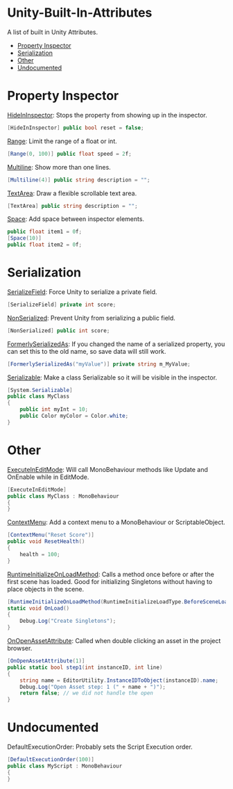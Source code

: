 # Unity-Built-In-Attributes
A list of built in Unity Attributes.
* [Property Inspector](#property-inspector)
* [Serialization](#serialization)
* [Other](#other)
* [Undocumented](#undocumented)

# Property Inspector
[HideInInspector](https://docs.unity3d.com/ScriptReference/HideInInspector.html): Stops the property from showing up in the inspector.
```c#
[HideInInspector] public bool reset = false;
```

[Range](https://docs.unity3d.com/ScriptReference/RangeAttribute.html): Limit the range of a float or int.
```c#
[Range(0, 100)] public float speed = 2f;
```

[Multiline](https://docs.unity3d.com/ScriptReference/MultilineAttribute.html): Show more than one lines.
```c#
[Multiline(4)] public string description = "";
```

[TextArea](https://docs.unity3d.com/ScriptReference/TextAreaAttribute.html): Draw a flexible scrollable text area.
```c#
[TextArea] public string description = "";
```

[Space](https://docs.unity3d.com/ScriptReference/SpaceAttribute.html): Add space between inspector elements.
```c#
public float item1 = 0f;
[Space(10)]
public float item2 = 0f;
```

# Serialization
[SerializeField](https://docs.unity3d.com/ScriptReference/SerializeField.html): Force Unity to serialize a private field.
```c#
[SerializeField] private int score;
```

[NonSerialized](https://docs.unity3d.com/ScriptReference/NonSerializable.html): Prevent Unity from serializing a public field.
```c#
[NonSerialized] public int score;
```

[FormerlySerializedAs](https://docs.unity3d.com/ScriptReference/Serialization.FormerlySerializedAsAttribute.html): If you changed the name of a serialized property, you can set this to the old name, so save data will still work.
```c#
[FormerlySerializedAs("myValue")] private string m_MyValue;
```

[Serializable](https://docs.unity3d.com/ScriptReference/Serializable.html): Make a class Serializable so it will be visible in the inspector.
```c#
[System.Serializable]
public class MyClass
{
    public int myInt = 10;
    public Color myColor = Color.white;
}
```

# Other
[ExecuteInEditMode](https://docs.unity3d.com/ScriptReference/ExecuteInEditMode.html): Will call MonoBehaviour methods like Update and OnEnable while in EditMode.
```c#
[ExecuteInEditMode]
public class MyClass : MonoBehaviour
{
}
```

[ContextMenu](https://docs.unity3d.com/ScriptReference/ContextMenu.html): Add a context menu to a MonoBehaviour or ScriptableObject.
```c#
[ContextMenu("Reset Score")]
public void ResetHealth()
{
    health = 100;
}
```

[RuntimeInitializeOnLoadMethod](https://docs.unity3d.com/ScriptReference/RuntimeInitializeOnLoadMethodAttribute.html): Calls a method once before or after the first scene has loaded. Good for initializing Singletons without having to place objects in the scene.
```c#
[RuntimeInitializeOnLoadMethod(RuntimeInitializeLoadType.BeforeSceneLoad)]
static void OnLoad()
{
    Debug.Log("Create Singletons");
}
```

[OnOpenAssetAttribute](https://docs.unity3d.com/ScriptReference/Callbacks.OnOpenAssetAttribute.html): Called when double clicking an asset in the project browser.
```c#
[OnOpenAssetAttribute(1)]
public static bool step1(int instanceID, int line)
{
    string name = EditorUtility.InstanceIDToObject(instanceID).name;
    Debug.Log("Open Asset step: 1 (" + name + ")");
    return false; // we did not handle the open
}
```

# Undocumented
DefaultExecutionOrder: Probably sets the Script Execution order.
```c#
[DefaultExecutionOrder(100)]
public class MyScript : MonoBehaviour
{
}
```
